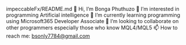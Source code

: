 impeccableFx/README.md
👋 Hi, I’m Bonga Phuthuzo
👀 I’m interested in programming Artificial intelligence
🌱 I’m currently learning programming using Microsoft365 Developer Associate
💞️ I’m looking to collaborate on other programmers especially those who know MQL4/MQL5
📫 How to reach me: bsonly7784@gmail.com
